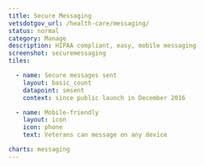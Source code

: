 ```yaml
---
title: Secure Messaging
vetsdotgov_url: /health-care/messaging/
status: normal
category: Manage
description: HIPAA compliant, easy, mobile messaging
screenshot: securemessaging
tiles:

  - name: Secure messages sent
    layout: basic_count
    datapoint: smsent
    context: since public launch in December 2016

  - name: Mobile-friendly
    layout: icon
    icon: phone
    text: Veterans can message on any device

charts: messaging
---
```

